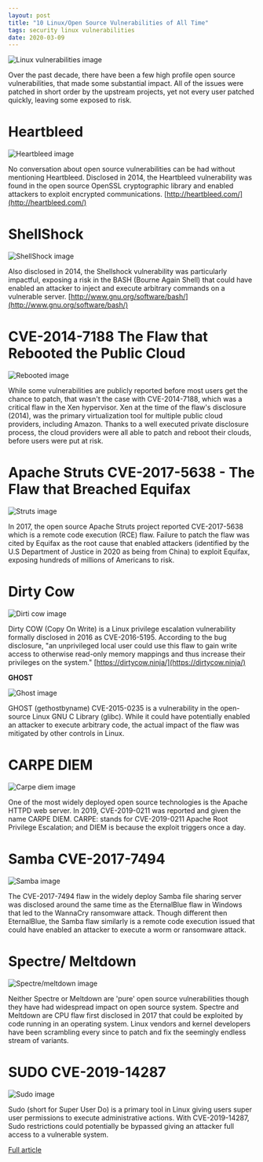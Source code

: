 ```yaml
---
layout: post
title: "10 Linux/Open Source Vulnerabilities of All Time"
tags: security linux vulnerabilities
date: 2020-03-09
---
```


![Linux vulnerabilities image](https://www.datamation.com/imagesvr_ce/4182/10LinuxOpenSourceVulnerabilities_0.jpg)

Over the past decade, there have been a few high profile open source vulnerabilities, that made some 
substantial impact. All of the issues were patched in short order by the upstream projects, yet not 
every user patched quickly, leaving some exposed to risk.

# Heartbleed

![Heartbleed image](https://www.datamation.com/imagesvr_ce/4466/10LinuxOpenSourceVulnerabilities_1.jpg)

No conversation about open source vulnerabilities can be had without mentioning Heartbleed. Disclosed 
in 2014, the Heartbleed vulnerability was found in the open source OpenSSL cryptographic library and 
enabled attackers to exploit encrypted communications. 
[http://heartbleed.com/](http://heartbleed.com/)

# ShellShock

![ShellShock image](https://www.datamation.com/imagesvr_ce/5367/10LinuxOpenSourceVulnerabilities_2.jpg)

Also disclosed in 2014, the Shellshock vulnerability was particularly impactful, exposing a risk in 
the BASH (Bourne Again Shell) that could have enabled an attacker to inject and execute arbitrary 
commands on a vulnerable server. 
[http://www.gnu.org/software/bash/](http://www.gnu.org/software/bash/)

# CVE-2014-7188 The Flaw that Rebooted the Public Cloud

![Rebooted image](https://www.datamation.com/imagesvr_ce/8180/10LinuxOpenSourceVulnerabilities_3.jpg)

While some vulnerabilities are publicly reported before most users get the chance to patch, that 
wasn't the case with CVE-2014-7188, which was a critical flaw in the Xen hypervisor. Xen at the 
time of the flaw's disclosure (2014), was the primary virtualization tool for multiple public 
cloud providers, including Amazon. Thanks to a well executed private disclosure process, the cloud 
providers were all able to patch and reboot their clouds, before users were put at risk.

# Apache Struts CVE-2017-5638 - The Flaw that Breached Equifax

![Struts image](https://www.datamation.com/imagesvr_ce/2720/10LinuxOpenSourceVulnerabilities_4.jpg)

In 2017, the open source Apache Struts project reported CVE-2017-5638 which is a remote code 
execution (RCE) flaw. Failure to patch the flaw was cited by Equifax as the root cause that 
enabled attackers (identified by the U.S Department of Justice in 2020 as being from China) to 
exploit Equifax, exposing hundreds of millions of Americans to risk.

# Dirty Cow

![Dirti cow image](https://www.datamation.com/imagesvr_ce/9507/10LinuxOpenSourceVulnerabilities_5.jpg)

Dirty COW (Copy On Write) is a Linux privilege escalation vulnerability formally disclosed in 2016 as 
CVE-2016-5195. According to the bug disclosure, "an unprivileged local user could use this flaw to gain 
write access to otherwise read-only memory mappings and thus increase their privileges on the system." 
[https://dirtycow.ninja/](https://dirtycow.ninja/)

**GHOST**

![Ghost image](https://www.datamation.com/imagesvr_ce/2521/10LinuxOpenSourceVulnerabilities_6.jpg)

GHOST (gethostbyname) CVE-2015-0235 is a vulnerability in the open-source Linux GNU C Library (glibc). 
While it could have potentially enabled an attacker to execute arbitrary code, the actual impact of the 
flaw was mitigated by other controls in Linux.

# CARPE DIEM

![Carpe diem image](https://www.datamation.com/imagesvr_ce/3247/10LinuxOpenSourceVulnerabilities_7.jpg)

One of the most widely deployed open source technologies is the Apache HTTPD web server. In 2019, 
CVE-2019-0211 was reported and given the name CARPE DIEM. CARPE: stands for CVE-2019-0211 Apache Root 
Privilege Escalation; and DIEM is because the exploit triggers once a day.

# Samba CVE-2017-7494

![Samba image](https://www.datamation.com/imagesvr_ce/8006/10LinuxOpenSourceVulnerabilities_8.jpg)

The CVE-2017-7494 flaw in the widely deploy Samba file sharing server was disclosed around the same 
time as the EternalBlue flaw in Windows that led to the WannaCry ransomware attack. Though different 
then EternalBlue, the Samba flaw similarly is a remote code execution issued that could have enabled 
an attacker to execute a worm or ransomware attack.

# Spectre/ Meltdown

![Spectre/meltdown image](https://www.datamation.com/imagesvr_ce/8181/10LinuxOpenSourceVulnerabilities_9.jpg)

Neither Spectre or Meltdown are 'pure' open source vulnerabilities though they have had widespread 
impact on open source system. Spectre and Meltdown are CPU flaw first disclosed in 2017 that could 
be exploited by code running in an operating system. Linux vendors and kernel developers have been 
scrambling every since to patch and fix the seemingly endless stream of variants.

# SUDO CVE-2019-14287

![Sudo image](https://www.datamation.com/imagesvr_ce/8994/10LinuxOpenSourceVulnerabilities_10.jpg)

Sudo (short for Super User Do) is a primary tool in Linux giving users super user permissions to execute 
administrative actions. With CVE-2019-14287, Sudo restrictions could potentially be bypassed giving an 
attacker full access to a vulnerable system.

[Full article](https://www.datamation.com/applications/slideshows/10-linuxopen-source-vulnerabilities-of-all-time.html)

